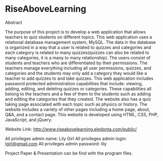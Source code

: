 # RiseAboveLearning

Abstract

The purpose of this project is to develop a web application that allows teachers to quiz students on different topics. This web application uses a relational database management system, MySQL. The data in the database is organized in a way that a user is related to quizzes and categories and each category is related to many quizzes(quizzes can also be related to many categories, it is a many to many relationship). The users consist of students and teachers who are differentiated by their permissions. The teachers manage everything including all user permissions, quizzes, and categories and the students may only add a category they would like a teacher to add quizzes to and take quizzes. This web application includes password protected administration capabilities that include: viewing, adding, editing, and deleting quizzes or categories. These capabilities all belong to the teachers and a few of them to the students such as adding and editing the categories that they created. The website also has a quiz taking page associated with each topic such as physics or history. The website includes a variety of other pages including a home page, about, Q&A, and a contact page. This website is developed using HTML, CSS, PHP, JavaScript, and jQuery.

Website Link: http://www.riseabovelearning.eledonta.com/public/

All privileges admin name: Lily Girl
All privileges admin login:  lgirl@gmail.com
All privileges admin password: lily

Project Paper & Presentation can be find with the program files. 
